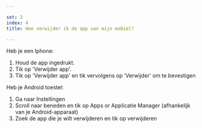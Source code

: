```yaml
---

set: 2
index: 4
title: Hoe verwijder ik de app van mijn mobiel?

---
```

Heb je een Iphone: 
1. Houd de app ingedrukt. 
2. Tik op 'Verwijder app'. 
3. Tik op 'Verwijder app' en tik vervolgens op 'Verwijder' om te bevestigen

Heb je Android toestel:  
1. Ga naar Instellingen
2. Scroll naar beneden en tik op Apps or Applicatie Manager (afhankelijk van je Android-apparaat)
3. Zoek de app die je wilt verwijderen en tik op verwijderen
